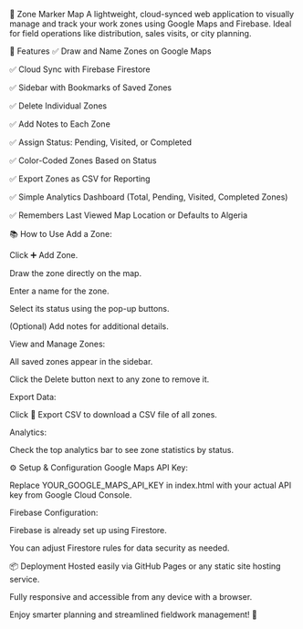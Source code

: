 📍 Zone Marker Map
A lightweight, cloud-synced web application to visually manage and track your work zones using Google Maps and Firebase. Ideal for field operations like distribution, sales visits, or city planning.

🚀 Features
✅ Draw and Name Zones on Google Maps

✅ Cloud Sync with Firebase Firestore

✅ Sidebar with Bookmarks of Saved Zones

✅ Delete Individual Zones

✅ Add Notes to Each Zone

✅ Assign Status: Pending, Visited, or Completed

✅ Color-Coded Zones Based on Status

✅ Export Zones as CSV for Reporting

✅ Simple Analytics Dashboard (Total, Pending, Visited, Completed Zones)

✅ Remembers Last Viewed Map Location or Defaults to Algeria

📚 How to Use
Add a Zone:

Click ➕ Add Zone.

Draw the zone directly on the map.

Enter a name for the zone.

Select its status using the pop-up buttons.

(Optional) Add notes for additional details.

View and Manage Zones:

All saved zones appear in the sidebar.

Click the Delete button next to any zone to remove it.

Export Data:

Click 📄 Export CSV to download a CSV file of all zones.

Analytics:

Check the top analytics bar to see zone statistics by status.

⚙️ Setup & Configuration
Google Maps API Key:

Replace YOUR_GOOGLE_MAPS_API_KEY in index.html with your actual API key from Google Cloud Console.

Firebase Configuration:

Firebase is already set up using Firestore.

You can adjust Firestore rules for data security as needed.

📦 Deployment
Hosted easily via GitHub Pages or any static site hosting service.

Fully responsive and accessible from any device with a browser.

Enjoy smarter planning and streamlined fieldwork management! 🎯
